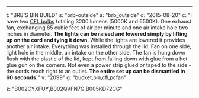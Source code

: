 ---
t: "BRB'S BIN BUILD"
s: "brb-outside"
a: "brb_outside"
d: "2015-08-20"
c: "I have two <a href='https://amzn.to/3jMfTYw'>CFL bulbs</a> totaling 3200 lumens (5000K and 6500K). One exhaust fan, exchanging 85 cubic feet of air per minute and one air intake hole two inches in diameter. <strong>The lights can be raised and lowered simply by lifting up on the cord and tying it down</strong>. While the lights are lowered it provides another air intake. Everything was installed through the lid. Fan on one side, light hole in the middle, air intake on the other side. The fan is hung down flush with the plastic of the lid, kept from falling down with glue from a hot glue gun on the corners. Not even a power strip glued or taped to the side - the cords reach right to an outlet. <strong>The entire set up can be dismantled in 60 seconds.</strong>"
v: "2099"
g: "bucket,bin,cfl,pcfan"

z: "B002CYXFUY,B002QVFN7G,B005KD72CG"

